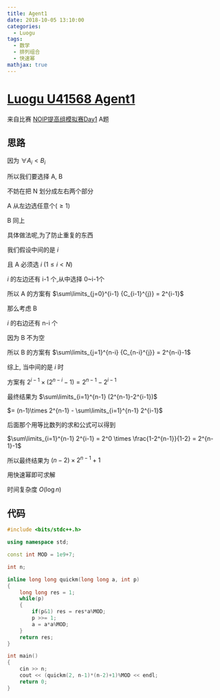 ```yaml
---
title: Agent1
date: 2018-10-05 13:10:00
categories:
  - Luogu
tags:
  - 数学
  - 排列组合
  - 快速幂
mathjax: true
---
```


# [Luogu U41568 Agent1](https://www.luogu.org/problemnew/show/U41568)

来自比赛 [NOIP提高组模拟赛Day1](https://www.luogu.org/contest/show?tid=11101) A题

## 思路

因为 $\forall A_i < B_i$

所以我们要选择 A, B

不妨在把 N 划分成左右两个部分

A 从左边选任意个($\geq 1$)

B 同上

具体做法呢,为了防止重复的东西

我们假设中间的是 $i$

且 A 必须选 $i$ ($1 \leq i < N$)

$i$ 的左边还有 i-1 个,从中选择 0~i-1个

所以 A 的方案有 $\sum\limits_{j=0}^{i-1} {C_{i-1}^{j}} = 2^{i-1}$

那么考虑 B

$i$ 的右边还有 n-i 个

因为 B 不为空

所以 B 的方案有 $\sum\limits_{j=1}^{n-i} {C_{n-i}^{j}} = 2^{n-i}-1$

综上, 当中间的是 $i$ 时

方案有 $2^{i-1} \times (2^{n-i}-1) = 2^{n-1}-2^{i-1}$

最终结果为 $\sum\limits_{i=1}^{n-1} (2^{n-1}-2^{i-1})$

$= (n-1)\times 2^{n-1} - \sum\limits_{i=1}^{n-1} 2^{i-1}$

后面那个用等比数列的求和公式可以得到

$\sum\limits_{i=1}^{n-1} 2^{i-1} = 2^0 \times \frac{1-2^{n-1}}{1-2} = 2^{n-1}-1$

所以最终结果为 $(n-2)\times 2^{n-1} + 1$

用快速幂即可求解

时间复杂度 $O(\log n)$

## 代码
```cpp
#include <bits/stdc++.h>

using namespace std;

const int MOD = 1e9+7;

int n;

inline long long quickm(long long a, int p)
{
    long long res = 1;
    while(p)
    {
        if(p&1) res = res*a%MOD;
        p >>= 1;
        a = a*a%MOD;
    }
    return res;
}

int main()
{
    cin >> n;
    cout << (quickm(2, n-1)*(n-2)+1)%MOD << endl;
    return 0;
}
```